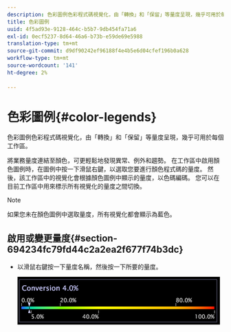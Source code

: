 ```yaml
---
description: 色彩圖例色彩程式碼視覺化，由「轉換」和「保留」等量度呈現，幾乎可用於每個工作區。
title: 色彩圖例
uuid: 4f5ad93e-9128-464c-b5b7-9db454fa71a6
exl-id: 0ecf5237-8d64-46a6-b73b-e59de69e5988
translation-type: tm+mt
source-git-commit: d9df90242ef96188f4e4b5e6d04cfef196b0a628
workflow-type: tm+mt
source-wordcount: '141'
ht-degree: 2%

---
```


# 色彩圖例{#color-legends}

色彩圖例色彩程式碼視覺化，由「轉換」和「保留」等量度呈現，幾乎可用於每個工作區。

將業務量度連結至顏色，可更輕鬆地發現異常、例外和趨勢。 在工作區中啟用顏色圖例時，在圖例中按一下滑鼠右鍵，以選取您要進行顏色程式碼的量度。 然後，該工作區中的視覺化會根據顏色圖例中顯示的量度，以色碼編碼。 您可以在目前工作區中用來標示所有視覺化的量度之間切換。

>[!NOTE]
>
>如果您未在顏色圖例中選取量度，所有視覺化都會顯示為藍色。

## 啟用或變更量度{#section-694234fc79fd44c2a2ea2f677f74b3dc}

* 以滑鼠右鍵按一下量度名稱，然後按一下所要的量度。

   ![](assets/lgd_ColorLegend.png)
